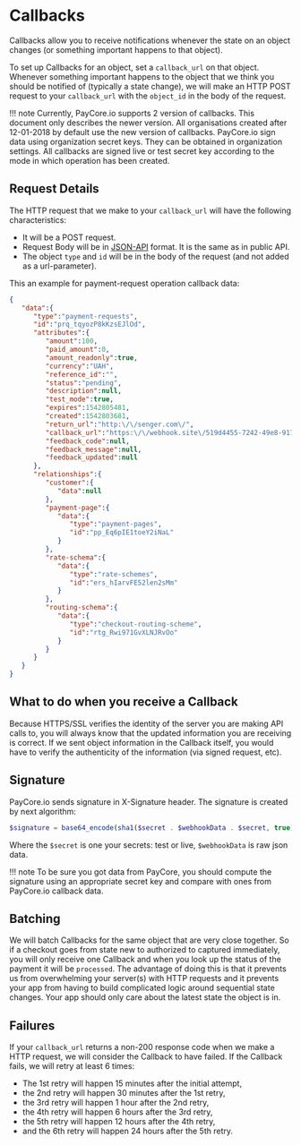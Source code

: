 # Callbacks

Callbacks allow you to receive notifications whenever the state on an object changes (or something important happens to that object).

To set up Callbacks for an object, set a  `callback_url`  on that object. Whenever something important happens to the object that we think you should be notified of (typically a state change), we will make an HTTP POST request to your  `callback_url`  with the  `object_id`  in the body of the request.

!!! note
      Currently, PayСore.io supports 2 version of callbacks. This document only describes the newer version. All organisations created after 12-01-2018 by default use the new version of callbacks. PayСore.io sign data using organization secret keys. They can be obtained in organization settings. All callbacks are signed live or test secret key according to the mode in which operation has been created.

## Request Details

The HTTP request that we make to your `callback_url` will have the following characteristics:

-   It will be a POST request.
-   Request Body will be in  [JSON-API](https://jsonapi.org/)  format. It is the same as in public API. 
-   The  object `type` and `id` will be in the body of the request (and not added as a url-parameter).

This an example for payment-request operation callback data:

```json
{
   "data":{
      "type":"payment-requests",
      "id":"prq_tqyozP8kKzsEJlOd",
      "attributes":{
         "amount":100,
         "paid_amount":0,
         "amount_readonly":true,
         "currency":"UAH",
         "reference_id":"",
         "status":"pending",
         "description":null,
         "test_mode":true,
         "expires":1542805481,
         "created":1542803681,
         "return_url":"http:\/\/senger.com\/",
         "callback_url":"https:\/\/webhook.site\/519d4455-7242-49e8-9178-4402d8894d08",
         "feedback_code":null,
         "feedback_message":null,
         "feedback_updated":null
      },
      "relationships":{
         "customer":{
            "data":null
         },
         "payment-page":{
            "data":{
               "type":"payment-pages",
               "id":"pp_Eq6pIE1toeY2iNaL"
            }
         },
         "rate-schema":{
            "data":{
               "type":"rate-schemes",
               "id":"ers_hIarvFE52len2sMm"
            }
         },
         "routing-schema":{
            "data":{
               "type":"checkout-routing-scheme",
               "id":"rtg_Rwi971GvXLNJRvOo"
            }
         }
      }
   }
}
```

## What to do when you receive a Callback

Because HTTPS/SSL verifies the identity of the server you are making API calls to, you will always know that the updated information you are receiving is correct. 
If we sent object information in the Callback itself, you would have to verify the authenticity of the information (via signed request, etc).

## Signature

 PayСore.io sends signature in X-Signature header. The signature is created by next algorithm:

```php
$signature = base64_encode(sha1($secret . $webhookData . $secret, true));
```

Where the ```$secret``` is one your secrets: test or live, ```$webhookData``` is raw json data. 

!!! note
      To be sure you got data from PayСore, you should compute the signature using an appropriate secret key and compare with ones from PayСore.io callback data.


## Batching

We will batch Callbacks for the same object that are very close together. So if a checkout goes from state new to authorized to captured immediately, you will only receive one Callback and when you look up the status of the payment it will be `processed`. The advantage of doing this is that it prevents us from overwhelming your server(s) with HTTP requests and it prevents your app from having to build complicated logic around sequential state changes. Your app should only care about the latest state the object is in.


## Failures

If your  `callback_url`  returns a non-200 response code when we make a HTTP request, we will consider the Callback to have failed. If the Callback fails, we will retry at least 6 times:

-   The 1st retry will happen 15 minutes after the initial attempt,
-   the 2nd retry will happen 30 minutes after the 1st retry,
-   the 3rd retry will happen 1 hour after the 2nd retry,
-   the 4th retry will happen 6 hours after the 3rd retry,
-   the 5th retry will happen 12 hours after the 4th retry,
-   and the 6th retry will happen 24 hours after the 5th retry.